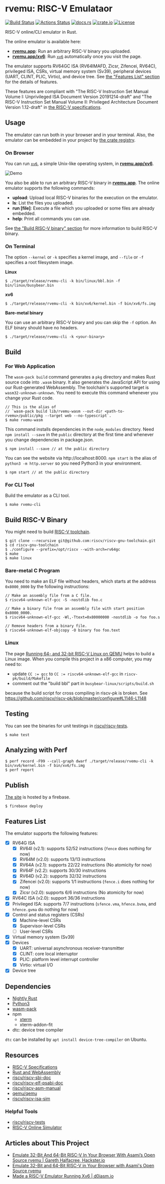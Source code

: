 # rvemu: RISC-V Emulataor

[![Build Status](https://travis-ci.com/d0iasm/rvemu.svg?branch=master)](https://travis-ci.com/d0iasm/rvemu)
[![Actions Status](https://github.com/d0iasm/rvemu/workflows/CI/badge.svg)](https://github.com/d0iasm/rvemu/actions)
[![docs.rs](https://docs.rs/rvemu/badge.svg)](https://docs.rs/rvemu)
[![crate.io](https://img.shields.io/crates/v/rvemu.svg)](https://crates.io/crates/rvemu)
[![License](https://img.shields.io/badge/license-MIT-blue.svg)](https://raw.githubusercontent.com/d0iasm/rvemu/master/LICENSE)

RISC-V online/CLI emulator in Rust.

The online emulator is available here:
- [**rvemu.app**](https://rvemu.app/): Run an arbitrary RISC-V binary you
  uploaded.
- [**rvemu.app/xv6**](https://rvemu.app/xv6.html): Run
  [`xv6`](https://github.com/mit-pdos/xv6-riscv) automatically once you visit
  the page.

The emulator supports RV64GC ISA (RV64IMAFD, Zicsr, Zifencei, RV64C),
privileged ISA, CSRs, virtual memory system (Sv39), peripheral devices (UART,
CLINT, PLIC, Virtio), and device tree. See [the "Features List"
section](https://github.com/d0iasm/rvemu#features-list) for the details of
features.

These features are compliant with "The RISC-V Instruction Set Manual Volume I:
Unprivileged ISA Document Version 20191214-draft" and "The RISC-V Instruction Set
Manual Volume II: Privileged Architecture Document Version 1.12-draft" in [the RISC-V
specifications](https://riscv.org/technical/specifications/).

## Usage

The emulator can run both in your browser and in your terminal. Also, the
emulator can be embedded in your project by [the crate
registry](https://crates.io/crates/rvemu).

### On Browser

You can run [`xv6`](https://github.com/mit-pdos/xv6-riscv), a simple Unix-like
operating system, in [**rvemu.app/xv6**](https://rvemu.app/xv6.html).

![Demo](https://raw.githubusercontent.com/d0iasm/rvemu/master/demo.gif)

You also be able to run an arbitrary RISC-V binary in
[**rvemu.app**](https://rvemu.app/). The online emulator supports the following
commands:
- __upload__: Upload local RISC-V binaries for the execution on the emulator.
- __ls__: List the files you uploaded.
- __run [file]__: Execute a file which you uploaded or some files are already
  embedded.
- __help__: Print all commands you can use.

See [the "Build RISC-V binary"
section](https://github.com/d0iasm/rvemu#build-risc-v-binary) for more
information to build RISC-V binary.

### On Terminal

The option `--kernel` or `-k` specifies a kernel image, and `--file` or `-f`
specifies a root filesystem image.

**Linux**

```
$ ./target/release/rvemu-cli -k bin/linux/bbl.bin -f bin/linux/busybear.bin
```

**xv6**

```
$ ./target/release/rvemu-cli -k bin/xv6/kernel.bin -f bin/xv6/fs.img
```

**Bare-metal binary**

You can use an arbitrary RISC-V binary and you can skip the `-f` option. An ELF
binary should have no headers.
```
$ ./target/release/rvemu-cli -k <your-binary>
```

## Build

### For Web Application

The `wasm-pack build` command generates a `pkg` directory and makes Rust
source code into `.wasm` binary. It also generates the JavaScript API for
using our Rust-generated WebAssembly. The toolchain's supported target is
`wasm32-unknown-unknown`. You need to execute this command whenever you change
your Rust code. 

```
// This is the alias of
// `wasm-pack build lib/rvemu-wasm --out-dir <path-to-rvemu>/public/pkg --target web --no-typescript`.
$ make rvemu-wasm
```

This command installs dependencies in the `node_modules` directory. Need `npm
install --save` in the `public` directory at the first time and whenever you
change dependencies in package.json.

```
$ npm install --save // at the public directory
```

You can see the website via http://localhost:8000. `npm start` is the alias of
`python3 -m http.server` so you need Python3 in your environment.

```
$ npm start // at the public directory
```

### For CLI Tool

Build the emulator as a CLI tool.

```
$ make rvemu-cli
```

## Build RISC-V Binary

You might need to build [RISC-V toolchain](https://github.com/riscv/riscv-gnu-toolchain).

```
$ git clone --recursive git@github.com:riscv/riscv-gnu-toolchain.git
$ cd riscv-gnu-toolchain
$ ./configure --prefix=/opt/riscv --with-arch=rv64gc
$ make
$ make linux
```

### Bare-metal C Program

You need to make an ELF file without headers, which starts at the address `0x8000_0000` by the following instructions:

```
// Make an assembly file from a C file.
$ riscv64-unknown-elf-gcc -S -nostdlib foo.c

// Make a binary file from an assembly file with start position 0x8000_0000.
$ riscv64-unknown-elf-gcc -Wl,-Ttext=0x80000000 -nostdlib -o foo foo.s

// Remove headers from a binary file.
$ riscv64-unknown-elf-objcopy -O binary foo foo.text
```

### Linux

The page [Running 64- and 32-bit RISC-V Linux on
QEMU](https://risc-v-getting-started-guide.readthedocs.io/en/latest/linux-qemu.html)
helps to build a Linux image. When you compile this project in a x86 computer,
you may need to:

- update `CC := gcc` to `CC := riscv64-unknown-elf-gcc` in
  `riscv-pk/build/Makefile`
- comment out the "build bbl" part in `busybear-linux/scripts/build.sh`

because the build script for cross compiling in riscv-pk is broken.  See
https://github.com/riscv/riscv-pk/blob/master/configure#L1146-L1148

## Testing

You can see the binaries for unit testings in
[riscv/riscv-tests](https://github.com/riscv/riscv-tests).

```
$ make test
```

## Analyzing with Perf

```
$ perf record -F99 --call-graph dwarf ./target/release/rvemu-cli -k bin/xv6/kernel.bin -f bin/xv6/fs.img
$ perf report
```

## Publish

[The site](https://rvemu.app/) is hosted by a firebase.

```
$ firebase deploy
```

## Features List

The emulator supports the following features:
- [x] RV64G ISA
  - [x] RV64I (v2.1): supports 52/52 instructions (`fence` does nothing for
    now)
  - [x] RV64M (v2.0): supports 13/13 instructions
  - [x] RV64A (v2.1): supports 22/22 instructions (No atomicity for now)
  - [x] RV64F (v2.2): supports 30/30 instructions
  - [x] RV64D (v2.2): supports 32/32 instructions
  - [x] Zifencei (v2.0): supports 1/1 instructions (`fence.i` does nothing for
    now)
  - [x] Zicsr (v2.0): supports 6/6 instructions (No atomicity for now)
- [x] RV64C ISA (v2.0): support 36/36 instructions
- [x] Privileged ISA: supports 7/7 instructions (`sfence.vma`, `hfence.bvma`,
  and `hfence.gvma` do nothing for now)
- [x] Control and status registers (CSRs)
  - [x] Machine-level CSRs
  - [x] Supervisor-level CSRs
  - [ ] User-level CSRs
- [x] Virtual memory system (Sv39)
- [x] Devices
  - [x] UART: universal asynchronous receiver-transmitter
  - [x] CLINT: core local interruptor
  - [x] PLIC: platform level interrupt controller
  - [x] Virtio: virtual I/O
- [x] Device tree

## Dependencies

- [Nightly Rust](https://doc.rust-lang.org/1.2.0/book/nightly-rust.html)
- [Python3](https://www.python.org/downloads/)
- [wasm-pack](https://github.com/rustwasm/wasm-pack)
- npm
  - [xterm](https://xtermjs.org/)
  - xterm-addon-fit
- dtc: device tree compiler

`dtc` can be installed by `apt install device-tree-compiler` on Ubuntu.

## Resources

- [RISC-V Specifications](https://riscv.org/technical/specifications/)
- [Rust and
  WebAssembly](https://rustwasm.github.io/docs/book/introduction.html)
- [riscv/riscv-sbi-doc](https://github.com/riscv/riscv-sbi-doc/blob/master/riscv-sbi.adoc)
- [riscv/riscv-elf-psabi-doc](https://github.com/riscv/riscv-elf-psabi-doc/blob/master/riscv-elf.md)
- [riscv/riscv-asm-manual](https://github.com/riscv/riscv-asm-manual/blob/master/riscv-asm.md)
- [qemu/qemu](https://github.com/qemu/qemu)
- [riscv/riscv-isa-sim](https://github.com/riscv/riscv-isa-sim)

### Helpful Tools

- [riscv/riscv-tests](https://github.com/riscv/riscv-tests)
- [RISC-V Online Simulator](https://www.kvakil.me/venus/)

## Articles about This Project

- [Emulate 32-Bit And 64-Bit RISC-V In Your Browser With Asami’s Open Source
  rvemu | Gareth Halfacree,
  Hackster.io](https://riscv.org/2020/01/emulate-32-bit-and-64-bit-risc-v-in-your-browser-with-asamis-open-source-rvemu-gareth-halfacree-hackster-io/)
- [Emulate 32-Bit and 64-Bit RISC-V in Your Browser with Asami's Open Source
  rvemu](https://www.hackster.io/news/emulate-32-bit-and-64-bit-risc-v-in-your-browser-with-asami-s-open-source-rvemu-b783f672e463)
- [Made a RISC-V Emulator Running Xv6 | d0iasm.io](https://d0iasm.github.io/blog/risc-v/2020/04/03/xv6-on-my-riscv-emulator.html)
